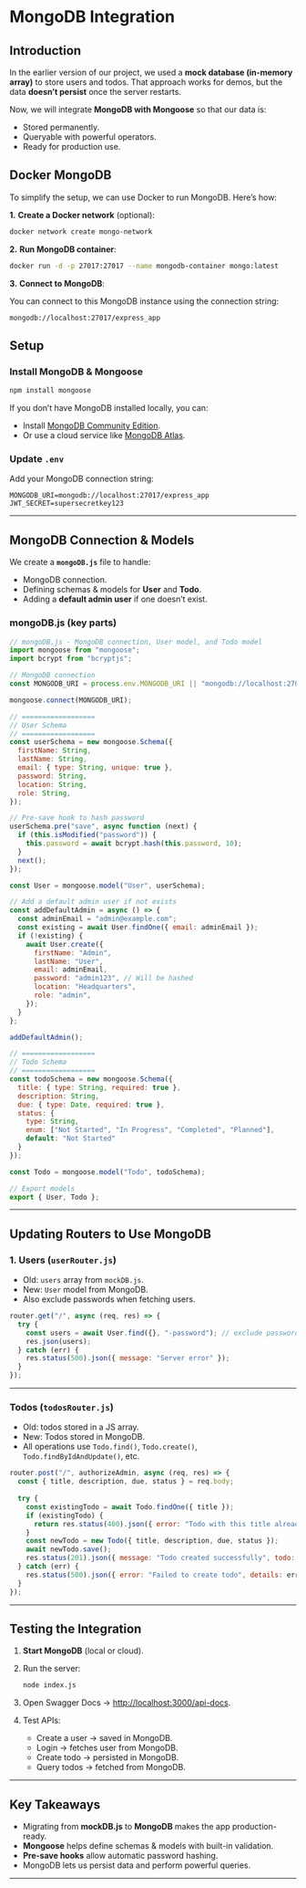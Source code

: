 # MongoDB Integration

## Introduction

In the earlier version of our project, we used a **mock database (in-memory array)** to store users and todos.
That approach works for demos, but the data **doesn’t persist** once the server restarts.

Now, we will integrate **MongoDB with Mongoose** so that our data is:

* Stored permanently.
* Queryable with powerful operators.
* Ready for production use.

## Docker MongoDB

To simplify the setup, we can use Docker to run MongoDB. Here’s how:

**1.** **Create a Docker network** (optional):

```bash
docker network create mongo-network
```

**2.** **Run MongoDB container**:

```bash
docker run -d -p 27017:27017 --name mongodb-container mongo:latest
```

**3.** **Connect to MongoDB**:

You can connect to this MongoDB instance using the connection string:

```
mongodb://localhost:27017/express_app
```

## Setup

### Install MongoDB & Mongoose

```bash
npm install mongoose
```

If you don’t have MongoDB installed locally, you can:

* Install [MongoDB Community Edition](https://www.mongodb.com/try/download/community).
* Or use a cloud service like [MongoDB Atlas](https://www.mongodb.com/atlas).

### Update `.env`

Add your MongoDB connection string:

```env
MONGODB_URI=mongodb://localhost:27017/express_app
JWT_SECRET=supersecretkey123
```

---

## MongoDB Connection & Models

We create a **`mongoDB.js`** file to handle:

* MongoDB connection.
* Defining schemas & models for **User** and **Todo**.
* Adding a **default admin user** if one doesn’t exist.

### mongoDB.js (key parts)

```js
// mongoDB.js - MongoDB connection, User model, and Todo model
import mongoose from "mongoose";
import bcrypt from "bcryptjs";

// MongoDB connection
const MONGODB_URI = process.env.MONGODB_URI || "mongodb://localhost:27017/express_app";// for local development, use localhost

mongoose.connect(MONGODB_URI);

// ==================
// User Schema
// ==================
const userSchema = new mongoose.Schema({
  firstName: String,
  lastName: String,
  email: { type: String, unique: true },
  password: String,
  location: String,
  role: String,
});

// Pre-save hook to hash password
userSchema.pre("save", async function (next) {
  if (this.isModified("password")) {
    this.password = await bcrypt.hash(this.password, 10);
  }
  next();
});

const User = mongoose.model("User", userSchema);

// Add a default admin user if not exists
const addDefaultAdmin = async () => {
  const adminEmail = "admin@example.com";
  const existing = await User.findOne({ email: adminEmail });
  if (!existing) {
    await User.create({
      firstName: "Admin",
      lastName: "User",
      email: adminEmail,
      password: "admin123", // Will be hashed
      location: "Headquarters",
      role: "admin",
    });
  }
};

addDefaultAdmin();

// ==================
// Todo Schema
// ==================
const todoSchema = new mongoose.Schema({
  title: { type: String, required: true },
  description: String,
  due: { type: Date, required: true },
  status: {
    type: String,
    enum: ["Not Started", "In Progress", "Completed", "Planned"],
    default: "Not Started"
  }
});

const Todo = mongoose.model("Todo", todoSchema);

// Export models
export { User, Todo };
```

---

## Updating Routers to Use MongoDB

### 1. Users (`userRouter.js`)

* Old: `users` array from `mockDB.js`.
* New: `User` model from MongoDB.
* Also exclude passwords when fetching users.

```js
router.get("/", async (req, res) => {
  try {
    const users = await User.find({}, "-password"); // exclude password
    res.json(users);
  } catch (err) {
    res.status(500).json({ message: "Server error" });
  }
});
```

---

### Todos (`todosRouter.js`)

* Old: todos stored in a JS array.
* New: Todos stored in MongoDB.
* All operations use `Todo.find()`, `Todo.create()`, `Todo.findByIdAndUpdate()`, etc.

```js
router.post("/", authorizeAdmin, async (req, res) => {
  const { title, description, due, status } = req.body;
  
  try {
    const existingTodo = await Todo.findOne({ title });
    if (existingTodo) {
      return res.status(400).json({ error: "Todo with this title already exists" });
    }
    const newTodo = new Todo({ title, description, due, status });
    await newTodo.save();
    res.status(201).json({ message: "Todo created successfully", todo: newTodo });
  } catch (err) {
    res.status(500).json({ error: "Failed to create todo", details: err.message });
  }
});
```

---

## Testing the Integration

1. **Start MongoDB** (local or cloud).
2. Run the server:

   ```bash
   node index.js
   ```
3. Open Swagger Docs → [http://localhost:3000/api-docs](http://localhost:3000/api-docs).
4. Test APIs:

   * Create a user → saved in MongoDB.
   * Login → fetches user from MongoDB.
   * Create todo → persisted in MongoDB.
   * Query todos → fetched from MongoDB.

---

## Key Takeaways

* Migrating from **mockDB.js** to **MongoDB** makes the app production-ready.
* **Mongoose** helps define schemas & models with built-in validation.
* **Pre-save hooks** allow automatic password hashing.
* MongoDB lets us persist data and perform powerful queries.

---